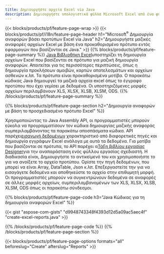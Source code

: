 ```yaml
---
title: Δημιουργήστε αρχεία Excel via Java
description: Δημιουργήστε υπολογιστικά φύλλα Microsoft Excel από ένα φύλλο προτύπου χρησιμοποιώντας τη βιβλιοθήκη υπολογιστικών φύλλων Java
---
```

{{< blocks/products/pf/feature-page-wrap >}}
{{< blocks/products/pf/i18n/feature-page-header h1="Microsoft<sup>&reg;</sup> Δημιουργία αναφορών βάσει προτύπων Excel via Java" h2="Δημιουργήστε μαζικές αναφορές αρχείων Excel με βάση ένα προκαθορισμένο πρότυπο εντός εφαρμογών που βασίζονται σε Java." >}}
{{% blocks/products/pf/feature-page-summary %}}
[Java Βιβλιοθήκη Excel](/cells/el/java/)υποστηρίζει τη δημιουργία αρχείων Excel που βασίζονται σε πρότυπα για μαζική δημιουργία αναφορών. Απαιτείται για τις περισσότερες περιπτώσεις, όπως η δημιουργία προκλήσεων αμοιβών, καρτών αποτελεσμάτων και αρχείων ασθενών κ.λπ. Τα πρότυπα είναι προκαθορισμένα μοτίβα. Ο παρακάτω κώδικας Java δημιουργεί τα μαζικά αρχεία excel όπως το έγγραφο προτύπου που έχει γεμίσει με δεδομένα. Οι υποστηριζόμενες μορφές αρχείων περιλαμβάνουν XLS, XLSX, XLSB, XLSM, ODS.
{{% /blocks/products/pf/feature-page-summary %}}

{{% blocks/products/pf/feature-page-section h2="Δημιουργία αναφορών με βάση το προσχεδιασμένο πρότυπο Excel" %}}

 Χρησιμοποιώντας το Java Assembly API, οι προγραμματιστές μπορούν εύκολα να προγραμματίσουν τον κώδικα δημιουργίας μαζικής αναφοράς συμπεριλαμβάνοντας τα παρακάτω αποσπάσματα κώδικα. API παρέχει[εισαγωγή δεδομένων](https://docs.aspose.com/cells/java/import-and-export-data/) χαρακτηριστικό από διαφορετικές πηγές και δημιουργία εγγράφων Excel ανάλογα με αυτά τα δεδομένα. Για μοτίβα που βασίζονται σε πρότυπα, το API παρέχει α[Τάξη βιβλίου εργασίας Designer](https://reference.aspose.com/cells/java/com.aspose.cells/WorkbookDesigner)για την αναπαράσταση ενός φύλλου εργασίας σχεδιαστή. Η διαδικασία είναι, Δημιουργήστε το αντικείμενό του και χρησιμοποιήστε το για να ανοίξετε το αρχείο προτύπου. Ορίστε την πηγή δεδομένων, που μπορεί να είναι Array, DataTable, Json κ.λπ. Επεξεργαστείτε την για να εισαγάγετε δεδομένα και αποθηκεύστε το αρχείο στην επιθυμητή μορφή. Οι προγραμματιστές μπορούν να συγκεντρώνουν δεδομένα σε αναφορές σε άλλες μορφές αρχείων, συμπεριλαμβανομένων των XLS, XLSX, XLSB, XLSM, ODS όπως οι παρακάτω σύνδεσμοι.



{{% blocks/products/pf/feature-page-code h3="Java Κώδικας για τη δημιουργία αναφορών Excel" %}}

{{< gist "aspose-com-gists" "d9948743348f4393d12d5a09ac5aec4f" "create-excel-reports.java" >}}

{{% /blocks/products/pf/feature-page-code %}}
{{% /blocks/products/pf/feature-page-section %}}

{{< blocks/products/pf/feature-page-options formats="all" beforeslug="Create" afterslug="Reports" >}}
